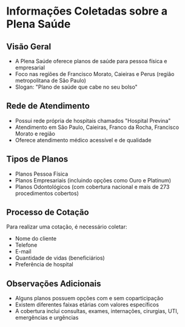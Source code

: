 # Informações Coletadas sobre a Plena Saúde

## Visão Geral
- A Plena Saúde oferece planos de saúde para pessoa física e empresarial
- Foco nas regiões de Francisco Morato, Caieiras e Perus (região metropolitana de São Paulo)
- Slogan: "Plano de saúde que cabe no seu bolso"

## Rede de Atendimento
- Possui rede própria de hospitais chamados "Hospital Previna"
- Atendimento em São Paulo, Caieiras, Franco da Rocha, Francisco Morato e região
- Oferece atendimento médico acessível e de qualidade

## Tipos de Planos
- Planos Pessoa Física
- Planos Empresariais (incluindo opções como Ouro e Platinum)
- Planos Odontológicos (com cobertura nacional e mais de 273 procedimentos cobertos)

## Processo de Cotação
Para realizar uma cotação, é necessário coletar:
- Nome do cliente
- Telefone
- E-mail
- Quantidade de vidas (beneficiários)
- Preferência de hospital

## Observações Adicionais
- Alguns planos possuem opções com e sem coparticipação
- Existem diferentes faixas etárias com valores específicos
- A cobertura inclui consultas, exames, internações, cirurgias, UTI, emergências e urgências
